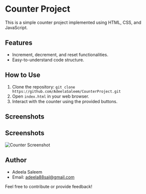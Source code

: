 # Counter Project

This is a simple counter project implemented using HTML, CSS, and JavaScript.

## Features

- Increment, decrement, and reset functionalities.
- Easy-to-understand code structure.

## How to Use

1. Clone the repository: `git clone https://github.com/AdeelaSaleem/CounterProject.git`
2. Open `index.html` in your web browser.
3. Interact with the counter using the provided buttons.

## Screenshots

## Screenshots

![Counter Screenshot](Counter/screenshot.png)


## Author

- Adeela Saleem
- Email: adeela88sal@gmail.com

Feel free to contribute or provide feedback!
